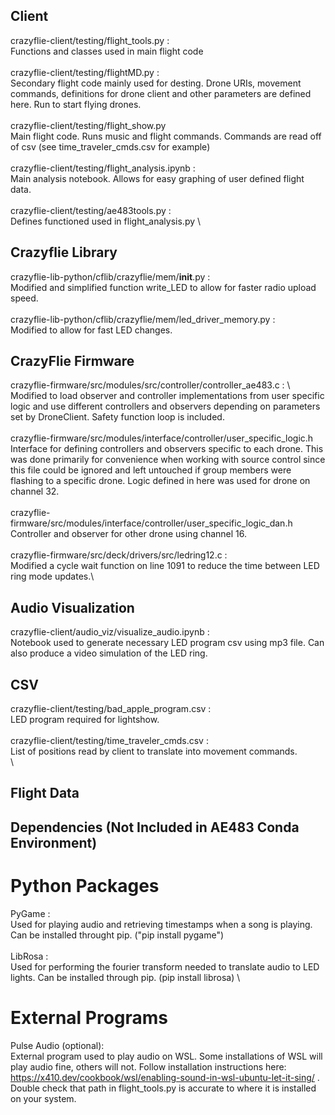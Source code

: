 ## Client
crazyflie-client/testing/flight_tools.py : \
Functions and classes used in main flight code \
\
crazyflie-client/testing/flightMD.py : \
Secondary flight code mainly used for desting. Drone URIs, movement commands, definitions for drone client and other parameters are defined here. Run to start flying drones. \
\
crazyflie-client/testing/flight_show.py \
Main flight code. Runs music and flight commands. Commands are read off of csv (see time_traveler_cmds.csv for example) \
\
crazyflie-client/testing/flight_analysis.ipynb : \
Main analysis notebook. Allows for easy graphing of user defined flight data. \
\
crazyflie-client/testing/ae483tools.py : \
Defines functioned used in flight_analysis.py \

## Crazyflie Library
crazyflie-lib-python/cflib/crazyflie/mem/__init__.py : \
Modified and simplified function write_LED to allow for faster radio upload speed. \
\
crazyflie-lib-python/cflib/crazyflie/mem/led_driver_memory.py : \
Modified to allow for fast LED changes.

## CrazyFlie Firmware
crazyflie-firmware/src/modules/src/controller/controller_ae483.c : \ 
Modified to load observer and controller implementations from user specific logic and use different controllers and observers depending on parameters set by DroneClient. Safety function loop is included. \
\
crazyflie-firmware/src/modules/interface/controller/user_specific_logic.h \
Interface for defining controllers and observers specific to each drone. This was done primarily for convenience when working with source control since this file could be ignored and left untouched if group members were flashing to a specific drone. Logic defined in here was used for drone on channel 32. \
\
crazyflie-firmware/src/modules/interface/controller/user_specific_logic_dan.h \
Controller and observer for other drone using channel 16. \
\
crazyflie-firmware/src/deck/drivers/src/ledring12.c : \
Modified a cycle wait function on line 1091 to reduce the time between LED ring mode updates.\

## Audio Visualization
crazyflie-client/audio_viz/visualize_audio.ipynb : \
Notebook used to generate necessary LED program csv using mp3 file. Can also produce a video simulation of the LED ring. 
## CSV
crazyflie-client/testing/bad_apple_program.csv : \
LED program required for lightshow. \
\
crazyflie-client/testing/time_traveler_cmds.csv : \
List of positions read by client to translate into movement commands. \
\

## Flight Data

## Dependencies (Not Included in AE483 Conda Environment)
# Python Packages
PyGame : \
Used for playing audio and retrieving timestamps when a song is playing. Can be installed throught pip. ("pip install pygame") \
\
LibRosa : \
Used for performing the fourier transform needed to translate audio to LED lights. Can be installed through pip. (pip install librosa) \
# External Programs
Pulse Audio (optional): \
External program used to play audio on WSL. Some installations of WSL will play audio fine, others will not. Follow installation instructions here: https://x410.dev/cookbook/wsl/enabling-sound-in-wsl-ubuntu-let-it-sing/ . Double check that path in flight_tools.py is accurate to where it is installed on your system. 



